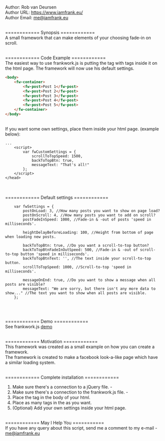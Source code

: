 Author: Rob van Deursen<br>
Author URL: https://www.iamfrank.eu/<br>
Author Email: me@iamfrank.eu<br>
<br>

============ Synopsis ============<br>
A small framework that can make elements of your choosing fade-in on scroll.
<br><br>

============ Code Example ============<br>
The easiest way to use frankwork.js is putting the <fw-container> tag with <fw-post> tags inside it on the html page. The framework will now use his default settings.
<br>
```html
<body>
    <fw-container>
        <fw-post>Post 1</fw-post>
        <fw-post>Post 2</fw-post>
        <fw-post>Post 3</fw-post>
        <fw-post>Post 4</fw-post>
        <fw-post>Post 5</fw-post>
    </fw-container>
</body>
```
<br>
If you want some own settings, place them inside your html page. (example below):<br>

```
...
    <script>
        var fwCustomSettings = {
            scrollToTopSpeed: 1500,
            backToTopBtn: true,
            messageText: "That's all!"
        };
    </script>
</head>
```

<br>
<br>
============ Default settings ============

```
    var fwSettings = {
        postOnLoad: 3, //How many posts you want to show on page load?
        postOnScroll: 4, //How many posts you want to add on scroll?
        postFadeInSpeed: 1000, //Fade-in & -out of posts 'speed in milliseconds'.

        heightDelayBeforeLoading: 100, //Height from bottom of page when loading new posts.

        backToTopBtn: true, //Do you want a scroll-to-top button?
        backToTopBtnFadeInOutSpeed: 500, //Fade-in & -out of scroll-to-top button 'speed in milliseconds'.
        backToTopBtnText: '', //The text inside your scroll-to-top button.
        scrollToTopSpeed: 1000, //Scroll-to-top 'speed in milliseconds'.

        messageOnEnd: true, //Do you want to show a message when all posts are visible?
        messageText: "We are sorry, but there isn't any more data to show..." //The text you want to show when all posts are visible.
    };
```

<br><br>

============ Demo ============<br>
See frankwork.js [demo](http://frankworks.frankbook.nl)
<br><br>   
   
============ Motivation ============<br>
This framework was created as a small example on how you can create a framework.<br>
The framework is created to make a facebook look-a-like page which have a similar loading system.
<br><br>  
    
============ Complete installation ============<br>
1.  Make sure there's a connection to a jQuery file. - <script src="https://ajax.googleapis.com/ajax/libs/jquery/2.2.0/jquery.min.js"></script><br>
2.  Make sure there's a connection to the frankwork.js file. - <script src="frankwork.js"></script><br>
3.  Place the <fw-container> tag in the body of your html.<br>
4.  Place as many <fw-post> tags in the <fw-container> as you want.<br>
5.  (Optional) Add your own settings inside your html page.
<br><br>


============ May I Help You ===========<br>
If you have any query about this script, send me a comment to my e-mail - me@iamfrank.eu
